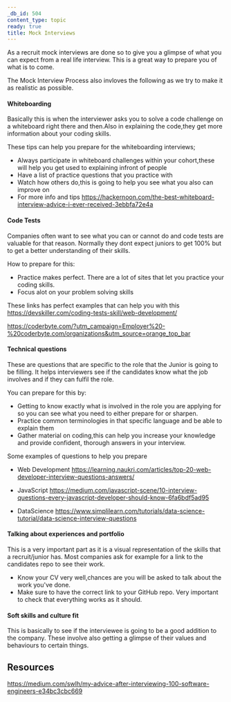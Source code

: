 ```yaml
---
_db_id: 504
content_type: topic
ready: true
title: Mock Interviews
---
```


As a recruit mock interviews are done so to give you a glimpse of what you can expect from a real
life interview. This is a great way to prepare you of what is to come.

The Mock Interview Process also invloves the following as we try to make it as realistic as possible.

#### Whiteboarding

Basically this is when the interviewer asks you to solve a code challenge on a whiteboard
right there and then.Also in explaining the code,they get more information about your coding skills.

These tips can help you prepare for the whiteboarding interviews;

- Always participate in whiteboard challenges within your cohort,these will help you get used to explaining infront of people
- Have a list of practice questions that you practice with
- Watch how others do,this is going to help you see what you also can improve on
- For more info and tips
  https://hackernoon.com/the-best-whiteboard-interview-advice-i-ever-received-3ebbfa72e4a

#### Code Tests

Companies often want to see what you can or cannot do and code tests are valuable for that reason.
Normally they dont expect juniors to get 100% but to get a better understanding of their skills.

How to prepare for this:

- Practice makes perfect. There are a lot of sites that let you practice your coding skills.
- Focus alot on your problem solving skills

These links has perfect examples that can help you with this
https://devskiller.com/coding-tests-skill/web-development/

https://coderbyte.com/?utm_campaign=Employer%20-%20coderbyte.com/organizations&utm_source=orange_top_bar

#### Technical questions

These are questions that are specific to the role that the Junior is going to be filling.
It helps interviewers see if the candidates know what the job involves and if they can fulfil the role.

You can prepare for this by:

- Getting to know exactly what is involved in the role you are applying for so you can see what you need to either prepare for or sharpen.
- Practice common terminologies in that specific language and be able to explain them
- Gather material on coding,this can help you increase your knowledge and provide confident, thorough answers in your interview.

Some examples of questions to help you prepare

- Web Development
  https://learning.naukri.com/articles/top-20-web-developer-interview-questions-answers/

- JavaScript
  https://medium.com/javascript-scene/10-interview-questions-every-javascript-developer-should-know-6fa6bdf5ad95

- DataScience
  https://www.simplilearn.com/tutorials/data-science-tutorial/data-science-interview-questions

#### Talking about experiences and portfolio

This is a very important part as it is a visual representation of the skills that a recruit/junior has.
Most companies ask for example for a link to the candidates repo to see their work.

- Know your CV very well,chances are you will be asked to talk about the work you've done.
- Make sure to have the correct link to your GitHub repo. Very important to check that everything works as it should.

#### Soft skills and culture fit

This is basically to see if the interviewee is going to be a good addition to the company.
These involve also getting a glimpse of their values and behaviours to certain things.

## Resources

https://medium.com/swlh/my-advice-after-interviewing-100-software-engineers-e34bc3cbc669